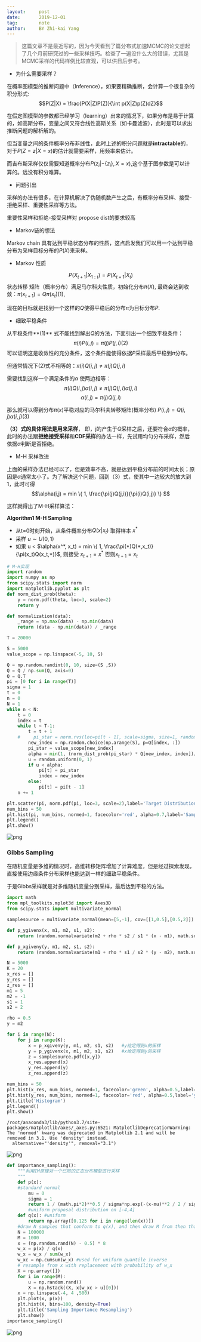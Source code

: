 ```yaml
---
layout:     post
date:       2019-12-01
tag:        note
author:     BY Zhi-kai Yang
---
```

> 这篇文章不是最近写的，因为今天看到了篇分布式加速MCMC的论文想起了几个月前研究过的一些采样技巧。检查了一遍没什么大的错误，尤其是MCMC采样的代码样例比较直观，可以供日后参考。


- 为什么需要采样？
 
 在概率图模型的推断问题中（Inference），如果要精确推断，会计算一个很复杂的积分形式: $$P(Z|X) = \frac{P(X|Z)P(Z)}{\int p(X|Z)p(Z)dZ}$$
 
 在假定图模型的参数都已经学习（learning）出来的情况下，如果分布是易于计算的，如高斯分布，变量之间又符合线性高斯关系（如卡曼滤波），此时是可以求出推断问题的解析解的。
 
 但当变量之间的条件概率分布非线性，此时上述的积分问题就是**intractable**的，对于$P(Z=z|X=x)$的估计就需要采样，用频率来估计。
 
 而吉布斯采样仅仅需要知道概率分布$P(z_i|-\{z_i\},X=x)$,这个基于图参数是可以计算的。远没有积分难算。 
   
- 问题引出

 采样的办法有很多，在计算机解决了伪随机数产生之后，有概率分布采样、接受-拒绝采样、重要性采样等方法。
 
 重要性采样和拒绝-接受采样对 propose dist的要求较高

- Markov链的想法
 
 Markov chain 具有达到平稳状态分布的性质，这点启发我们可以用一个达到平稳分布为采样目标分布的$P(X)$来采样。
 
- Markov 性质
 
 $$P(X_{t+1}| X_{1:t}) = P(X_{t+1} |X_{t})$$
 状态转移 矩阵（概率分布）满足马尔科夫性质，初始化分布$\pi(X)$, 最终会达到收敛：$\pi(x_{t+1}) = Q\pi(x_t) (1)$, 
 
 现在的目标就是找到一个这样的$Q$使得平稳后的分布$\pi$为目标分布$P$.
 
- 细致平稳条件

 从平稳条件**(1)** 式不能找到解出$Q$的方法，下面引出一个细致平稳条件： $$\pi(i)P(i, j) = \pi(j)P(j, i) (2)$$
 可以证明这是收敛性的充分条件，这个条件能使得依据$P$采样最后平稳到$\pi$分布。
 
 但通常情况下(2)式不相等的：$\pi(i)Q(i, j) \neq \pi(j)Q(j, i)$
 
 需要找到这样一个满足条件的$\alpha$ 使两边相等：$$\pi(i)Q(i, j)\alpha(i,j) \neq \pi(j)Q(j, i)\alpha(j,i)$$
 $$\alpha(i, j) = \pi(j)Q(j, i)$$
 
 那么就可以得到分布$\pi(x)$平稳对应的马尔科夫转移矩阵(概率分布) $P(i,j) = Q(i,j)\alpha(i,j) (3)$
 
 **（3）式的具体用法是用来采样**， 即，j的产生于$Q$采样之后，还要符合$\alpha$的概率，此时的办法跟**拒绝接受采样**和**CDF采样**的办法一样，先试用均匀分布采样，然后依据$\alpha$判断是否拒绝。
 
- M-H 采样改进

 上面的采样办法已经可以了，但是效率不高，就是达到平稳分布前的时间太长；原因是$\alpha$通常太小了。为了解决这个问题，回到（3）式，使其中一边较大的放大到1，此时可得$$\alpha(i,j) = min \{ 1, \frac{\pi(j)Q(j,i)}{\pi(i)Q(i,j)} \} $$
 
 这样就得出了M-H采样算法：
 
 **Algorithm1 M-H Sampling**
 
 - 从t=0时刻开始，从条件概率分布$Q(x |x_t)$ 取得样本 $x^*$
 - 采样 $u \sim U(0,1)$
 - 如果 u < $\alpha(x^*, x_t) = min \{ 1, \frac{\pi(*)Q(*,x_t)}{\pi(x_t)Q(x_t,*)}$, 则接受 $x_{t+1} = x^*$ 否则$x_{t+1} = x_t$


```python
# M-H实现
import random
import numpy as np
from scipy.stats import norm
import matplotlib.pyplot as plt
def norm_dist_prob(theta):
    y = norm.pdf(theta, loc=3, scale=2)
    return y

def normalization(data):
    _range = np.max(data) - np.min(data)
    return (data - np.min(data)) / _range

T = 20000

S = 5000
value_scope = np.linspace(-5, 10, S)

Q = np.random.randint(0, 10, size=(S ,S))
Q = Q / np.sum(Q, axis=0)
Q = Q.T
pi = [0 for i in range(T)]
sigma = 1
t = 0
n = 0
N = 1
while n < N:
    t = 0
    index = t
    while t < T-1:
        t = t + 1
    #     pi_star = norm.rvs(loc=pi[t - 1], scale=sigma, size=1, random_state=None)   #状态转移进行随机抽样
        new_index = np.random.choice(np.arange(S), p=Q[index, :])
        pi_star = value_scope[new_index]
        alpha = min(1, (norm_dist_prob(pi_star) * Q[new_index, index])/ (norm_dist_prob(pi[t-1])*Q[index, new_index]))
        u = random.uniform(0, 1)
        if u < alpha:
            pi[t] = pi_star
            index = new_index
        else:
            pi[t] = pi[t - 1]
    n += 1

plt.scatter(pi, norm.pdf(pi, loc=3, scale=2),label='Target Distribution')
num_bins = 50
plt.hist(pi, num_bins, normed=1, facecolor='red', alpha=0.7,label='Samples Distribution')
plt.legend()
plt.show()
```


![png](../img/post/MCMC/output_1_0.png)


### Gibbs Sampling
在随机变量是多维的情况时，高维转移矩阵增加了计算难度，但是经过探索发现，直接使用边缘条件分布采样也能达到一样的细致平稳条件。

于是Gibbs采样就是对多维随机变量分别采样，最后达到平稳的方法。


```python
import math
from mpl_toolkits.mplot3d import Axes3D
from scipy.stats import multivariate_normal

samplesource = multivariate_normal(mean=[5,-1], cov=[[1,0.5],[0.5,2]])

def p_ygivenx(x, m1, m2, s1, s2):
    return (random.normalvariate(m2 + rho * s2 / s1 * (x - m1), math.sqrt(1 - rho ** 2) * s2))

def p_xgiveny(y, m1, m2, s1, s2):
    return (random.normalvariate(m1 + rho * s1 / s2 * (y - m2), math.sqrt(1 - rho ** 2) * s1))

N = 5000
K = 20
x_res = []
y_res = []
z_res = []
m1 = 5
m2 = -1
s1 = 1
s2 = 2

rho = 0.5
y = m2

for i in range(N):
    for j in range(K):
        x = p_xgiveny(y, m1, m2, s1, s2)   #y给定得到x的采样
        y = p_ygivenx(x, m1, m2, s1, s2)   #x给定得到y的采样
        z = samplesource.pdf([x,y])
        x_res.append(x)
        y_res.append(y)
        z_res.append(z)

num_bins = 50
plt.hist(x_res, num_bins, normed=1, facecolor='green', alpha=0.5,label='x')
plt.hist(y_res, num_bins, normed=1, facecolor='red', alpha=0.5,label='y')
plt.title('Histogram')
plt.legend()
plt.show()
```

    /root/anaconda3/lib/python3.7/site-packages/matplotlib/axes/_axes.py:6521: MatplotlibDeprecationWarning: 
    The 'normed' kwarg was deprecated in Matplotlib 2.1 and will be removed in 3.1. Use 'density' instead.
      alternative="'density'", removal="3.1")



![png](../img/post/MCMC/output_3_1.png)



```python
def importance_sampling():
    """利用IM原理对一个已知的正态分布模型进行采样
    """
    def p(x):
    #standard normal
        mu = 0
        sigma = 1
        return 1 / (math.pi*2)**0.5 / sigma*np.exp(-(x-mu)**2 / 2 / sigma**2)
        #uniform proposal distribution on [‐4,4]
    def q(x): #uniform
        return np.array([0.125 for i in range(len(x))])
    #draw N samples that conform to q(x), and then draw M from then that approximately conformc to p(x)
    N = 100000
    M = 1000
    x = (np.random.rand(N) - 0.5) * 8
    w_x = p(x) / q(x)
    w_x = w_x / sum(w_x)
    w_xc = np.cumsum(w_x) #used for uniform quantile inverse
    # resample from x with replacement with probability of w_x
    X = np.array([])
    for i in range(M):
        u = np.random.rand()
        X = np.hstack((X, x[w_xc > u][0]))
    x = np.linspace(-4, 4 ,500)
    plt.plot(x, p(x))
    plt.hist(X, bins=100, density=True)
    plt.title('Sampling Importance Resampling')
    plt.show()
importance_sampling()
```


![png](../img/post/MCMC/output_4_0.png)


